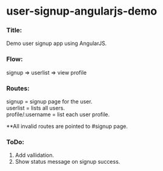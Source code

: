 # user-signup-angularjs-demo

### Title:  
Demo user signup app using AngularJS.

### Flow:  
signup => userlist => view profile

### Routes:  
signup = signup page for the user.  
userlist = lists all users.  
profile/:username = list each user profile.  

**All invalid routes are pointed to #signup page.

### ToDo:
1. Add vallidation.
3. Show status message on signup success.
